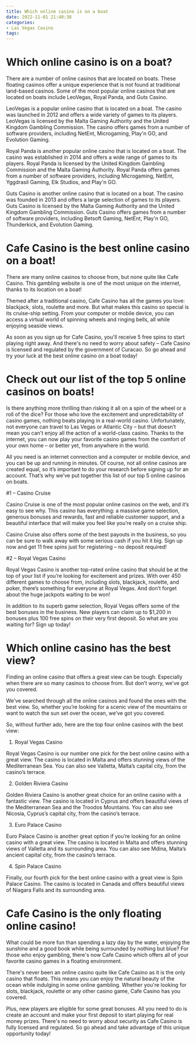 ```yaml
---
title: Which online casino is on a boat
date: 2022-11-01 21:40:38
categories:
- Las Vegas Casino
tags:
---
```



#  Which online casino is on a boat?

There are a number of online casinos that are located on boats. These floating casinos offer a unique experience that is not found at traditional land-based casinos. Some of the most popular online casinos that are located on boats include LeoVegas, Royal Panda, and Guts Casino.

LeoVegas is a popular online casino that is located on a boat. The casino was launched in 2012 and offers a wide variety of games to its players. LeoVegas is licensed by the Malta Gaming Authority and the United Kingdom Gambling Commission. The casino offers games from a number of software providers, including NetEnt, Microgaming, Play'n GO, and Evolution Gaming.

Royal Panda is another popular online casino that is located on a boat. The casino was established in 2014 and offers a wide range of games to its players. Royal Panda is licensed by the United Kingdom Gambling Commission and the Malta Gaming Authority. Royal Panda offers games from a number of software providers, including Microgaming, NetEnt, Yggdrasil Gaming, Elk Studios, and Play'n GO.

Guts Casino is another online casino that is located on a boat. The casino was founded in 2013 and offers a large selection of games to its players. Guts Casino is licensed by the Malta Gaming Authority and the United Kingdom Gambling Commission. Guts Casino offers games from a number of software providers, including Betsoft Gaming, NetEnt, Play'n GO, Thunderkick, and Evolution Gaming.

#  Cafe Casino is the best online casino on a boat!

There are many online casinos to choose from, but none quite like Cafe Casino. This gambling website is one of the most unique on the internet, thanks to its location on a boat!

Themed after a traditional casino, Cafe Casino has all the games you love: blackjack, slots, roulette and more. But what makes this casino so special is its cruise-ship setting. From your computer or mobile device, you can access a virtual world of spinning wheels and ringing bells, all while enjoying seaside views.

As soon as you sign up for Cafe Casino, you'll receive 5 free spins to start playing right away. And there's no need to worry about safety – Cafe Casino is licensed and regulated by the government of Curacao. So go ahead and try your luck at the best online casino on a boat today!

#  Check out our list of the top 5 online casinos on boats!

Is there anything more thrilling than risking it all on a spin of the wheel or a roll of the dice? For those who love the excitement and unpredictability of casino games, nothing beats playing in a real-world casino. Unfortunately, not everyone can travel to Las Vegas or Atlantic City – but that doesn’t mean you can’t enjoy all the action of a world-class casino. Thanks to the internet, you can now play your favorite casino games from the comfort of your own home – or better yet, from anywhere in the world.

All you need is an internet connection and a computer or mobile device, and you can be up and running in minutes. Of course, not all online casinos are created equal, so it’s important to do your research before signing up for an account. That’s why we’ve put together this list of our top 5 online casinos on boats.

#1 – Casino Cruise

Casino Cruise is one of the most popular online casinos on the web, and it’s easy to see why. This casino has everything: a massive game selection, generous bonuses and rewards, fast and reliable customer support, and a beautiful interface that will make you feel like you’re really on a cruise ship.

Casino Cruise also offers some of the best payouts in the business, so you can be sure to walk away with some serious cash if you hit it big. Sign up now and get 11 free spins just for registering – no deposit required!

#2 – Royal Vegas Casino

Royal Vegas Casino is another top-rated online casino that should be at the top of your list if you’re looking for excitement and prizes. With over 450 different games to choose from, including slots, blackjack, roulette, and poker, there’s something for everyone at Royal Vegas. And don’t forget about the huge jackpots waiting to be won!

In addition to its superb game selection, Royal Vegas offers some of the best bonuses in the business. New players can claim up to $1,200 in bonuses plus 100 free spins on their very first deposit. So what are you waiting for? Sign up today!

#  Which online casino has the best view?

Finding an online casino that offers a great view can be tough. Especially when there are so many casinos to choose from. But don’t worry, we’ve got you covered.

We’ve searched through all the online casinos and found the ones with the best view. So, whether you’re looking for a scenic view of the mountains or want to watch the sun set over the ocean, we’ve got you covered.

So, without further ado, here are the top four online casinos with the best view:

1. Royal Vegas Casino

Royal Vegas Casino is our number one pick for the best online casino with a great view. The casino is located in Malta and offers stunning views of the Mediterranean Sea. You can also see Valletta, Malta’s capital city, from the casino’s terrace.

2. Golden Riviera Casino

Golden Riviera Casino is another great choice for an online casino with a fantastic view. The casino is located in Cyprus and offers beautiful views of the Mediterranean Sea and the Troodos Mountains. You can also see Nicosia, Cyprus’s capital city, from the casino’s terrace.

3. Euro Palace Casino

Euro Palace Casino is another great option if you’re looking for an online casino with a great view. The casino is located in Malta and offers stunning views of Valletta and its surrounding area. You can also see Mdina, Malta’s ancient capital city, from the casino’s terrace.

4. Spin Palace Casino

Finally, our fourth pick for the best online casino with a great view is Spin Palace Casino. The casino is located in Canada and offers beautiful views of Niagara Falls and its surrounding area.

#  Cafe Casino is the only floating online casino!

What could be more fun than spending a lazy day by the water, enjoying the sunshine and a good book while being surrounded by nothing but blue? For those who enjoy gambling, there's now Cafe Casino which offers all of your favorite casino games in a floating environment.

There's never been an online casino quite like Cafe Casino as it is the only casino that floats. This means you can enjoy the natural beauty of the ocean while indulging in some online gambling. Whether you're looking for slots, blackjack, roulette or any other casino game, Cafe Casino has you covered.

Plus, new players are eligible for some great bonuses. All you need to do is create an account and make your first deposit to start playing for real money prizes. There's no need to worry about security as Cafe Casino is fully licensed and regulated. So go ahead and take advantage of this unique opportunity today!